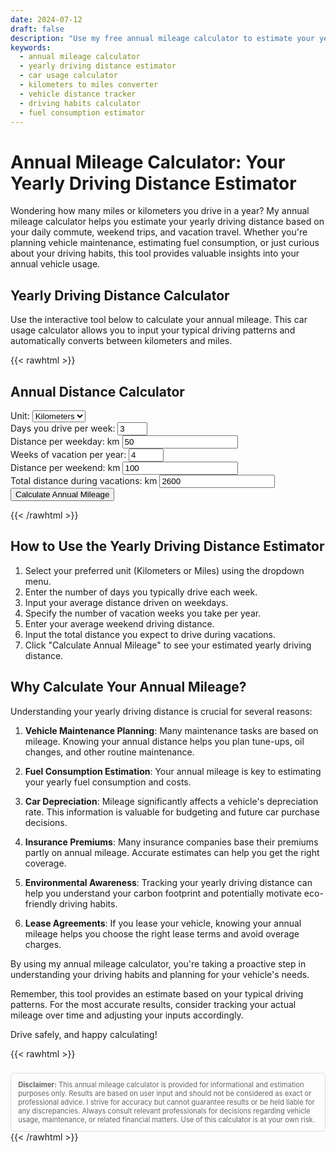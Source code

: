 ```yaml
---
date: 2024-07-12
draft: false
description: "Use my free annual mileage calculator to estimate your yearly driving distance. Convert between kilometers and miles, track vehicle usage, and plan maintenance."
keywords: 
  - annual mileage calculator
  - yearly driving distance estimator
  - car usage calculator
  - kilometers to miles converter
  - vehicle distance tracker
  - driving habits calculator
  - fuel consumption estimator
---
```


# Annual Mileage Calculator: Your Yearly Driving Distance Estimator

Wondering how many miles or kilometers you drive in a year? My annual mileage calculator helps you estimate your yearly driving distance based on your daily commute, weekend trips, and vacation travel. Whether you're planning vehicle maintenance, estimating fuel consumption, or just curious about your driving habits, this tool provides valuable insights into your annual vehicle usage.

## Yearly Driving Distance Calculator

Use the interactive tool below to calculate your annual mileage. This car usage calculator allows you to input your typical driving patterns and automatically converts between kilometers and miles.

{{< rawhtml >}}
<div class="calculator">
    <h2>Annual Distance Calculator</h2>
    <div class="unit-toggle">
        <label for="unitToggle">Unit:</label>
        <select id="unitToggle" onchange="updateUnit()">
            <option value="km">Kilometers</option>
            <option value="miles">Miles</option>
        </select>
    </div>
    <form id="mileageForm">
        <div class="form-group">
            <label for="weekdayDays">Days you drive per week:</label>
            <input type="number" id="weekdayDays" name="weekdayDays" min="0" max="7" value="3">
        </div>
        <div class="form-group">
            <label for="weekdayDistance">Distance per weekday: <span class="unit">km</span></label>
            <input type="number" id="weekdayDistance" name="weekdayDistance" min="0" value="50">
        </div>
        <div class="form-group">
            <label for="weeksOff">Weeks of vacation per year:</label>
            <input type="number" id="weeksOff" name="weeksOff" min="0" max="52" value="4">
        </div>
        <div class="form-group">
            <label for="weekendDistance">Distance per weekend: <span class="unit">km</span></label>
            <input type="number" id="weekendDistance" name="weekendDistance" min="0" value="100">
        </div>
        <div class="form-group">
            <label for="vacationDistance">Total distance during vacations: <span class="unit">km</span></label>
            <input type="number" id="vacationDistance" name="vacationDistance" min="0" value="2600">
        </div>
        <button type="button" onclick="calculateDistance()">Calculate Annual Mileage</button>
    </form>
    <div id="result"></div>
</div>
{{< /rawhtml >}}

## How to Use the Yearly Driving Distance Estimator

1. Select your preferred unit (Kilometers or Miles) using the dropdown menu.
2. Enter the number of days you typically drive each week.
3. Input your average distance driven on weekdays.
4. Specify the number of vacation weeks you take per year.
5. Enter your average weekend driving distance.
6. Input the total distance you expect to drive during vacations.
7. Click "Calculate Annual Mileage" to see your estimated yearly driving distance.

## Why Calculate Your Annual Mileage?

Understanding your yearly driving distance is crucial for several reasons:

1. **Vehicle Maintenance Planning**: Many maintenance tasks are based on mileage. Knowing your annual distance helps you plan tune-ups, oil changes, and other routine maintenance.

2. **Fuel Consumption Estimation**: Your annual mileage is key to estimating your yearly fuel consumption and costs.

3. **Car Depreciation**: Mileage significantly affects a vehicle's depreciation rate. This information is valuable for budgeting and future car purchase decisions.

4. **Insurance Premiums**: Many insurance companies base their premiums partly on annual mileage. Accurate estimates can help you get the right coverage.

5. **Environmental Awareness**: Tracking your yearly driving distance can help you understand your carbon footprint and potentially motivate eco-friendly driving habits.

6. **Lease Agreements**: If you lease your vehicle, knowing your annual mileage helps you choose the right lease terms and avoid overage charges.

By using my annual mileage calculator, you're taking a proactive step in understanding your driving habits and planning for your vehicle's needs.

Remember, this tool provides an estimate based on your typical driving patterns. For the most accurate results, consider tracking your actual mileage over time and adjusting your inputs accordingly.

Drive safely, and happy calculating!

{{< rawhtml >}}
<div style="font-size: 0.8em; color: #666; margin-top: 2em; padding: 1em; border: 1px solid #ddd; border-radius: 5px;">
    <strong>Disclaimer:</strong> This annual mileage calculator is provided for informational and estimation purposes only. Results are based on user input and should not be considered as exact or professional advice. I strive for accuracy but cannot guarantee results or be held liable for any discrepancies. Always consult relevant professionals for decisions regarding vehicle usage, maintenance, or related financial matters. Use of this calculator is at your own risk.
</div>
{{< /rawhtml >}}